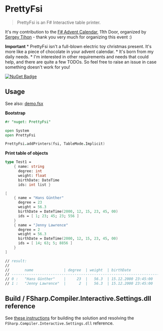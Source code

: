 # PrettyFsi

> PrettyFsi is an F# Interactive table printer.

It's my contribution to the [F# Advent Calendar](https://sergeytihon.com/fsadvent), 11th Door, organized by [Sergey Tihon](https://twitter.com/sergey_tihon) - thank you very much for organizing this event :)

**Important**
    * PrettyFsi isn't a full-blown electric toy christmas present. It's more like a piece of chocolate in your advent calendar.
    * It's born from my daily needs.
    * I'm interested in other requirements and needs that could help, and there are quite a few TODOs. So feel free to raise an issue in case something doesn't work for you!

[![NuGet Badge](http://img.shields.io/nuget/v/PrettyFsi.svg?style=flat)](https://www.nuget.org/packages/PrettyFsi)

## Usage

See also: [demo.fsx](./demos/demo.fsx)

**Bootstrap**

```fsharp
#r "nuget: PrettyFsi"

open System
open PrettyFsi

PrettyFsi.addPrinters(fsi, TableMode.Implicit)
```

**Print table of objects**

```fsharp
type Test1 =
    { name: string
      degree: int
      weight: float
      birthDate: DateTime
      ids: int list }

[
    { name = "Hans Günther"
      degree = 23
      weight = 56.3
      birthDate = DateTime(2000, 12, 15, 23, 45, 00)
      ids = [ 1; 23; 45; 23; 556 ]
    }
    { name = "Jenny Lawrence"
      degree = 2
      weight = 56.3
      birthDate = DateTime(2000, 12, 15, 23, 45, 00)
      ids = [ 14; 63; 5; 8856 ]
    }
]

// result:
//
//       name              | degree  | weight  | birthDate            | ids                   | 
// ---------------------------------------------------------------------------------------------
// 0 :   "Hans Günther"    |     23  |   56.3  | 15.12.2000 23:45:00  | [1; 23; 45; 23; 556]  | 
// 1 :   "Jenny Lawrence"  |      2  |   56.3  | 15.12.2000 23:45:00  | [14; 63; 5; 8856]     | 

```

## Build / FSharp.Compiler.Interactive.Settings.dll reference

See [these instructions](./devDependeicies/README.md) for building the solution and resolving the `FSharp.Compiler.Interactive.Settings.dll` reference.
